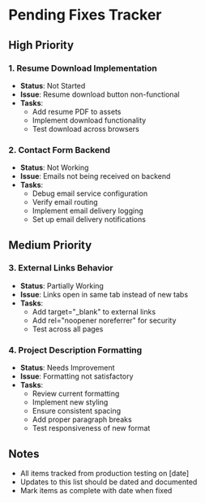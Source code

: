 # Pending Fixes Tracker

## High Priority

### 1. Resume Download Implementation
- **Status**: Not Started
- **Issue**: Resume download button non-functional
- **Tasks**:
  - Add resume PDF to assets
  - Implement download functionality
  - Test download across browsers

### 2. Contact Form Backend
- **Status**: Not Working
- **Issue**: Emails not being received on backend
- **Tasks**:
  - Debug email service configuration
  - Verify email routing
  - Implement email delivery logging
  - Set up email delivery notifications

## Medium Priority

### 3. External Links Behavior
- **Status**: Partially Working
- **Issue**: Links open in same tab instead of new tabs
- **Tasks**:
  - Add target="_blank" to external links
  - Add rel="noopener noreferrer" for security
  - Test across all pages

### 4. Project Description Formatting
- **Status**: Needs Improvement
- **Issue**: Formatting not satisfactory
- **Tasks**:
  - Review current formatting
  - Implement new styling
  - Ensure consistent spacing
  - Add proper paragraph breaks
  - Test responsiveness of new format

## Notes
- All items tracked from production testing on [date]
- Updates to this list should be dated and documented
- Mark items as complete with date when fixed 